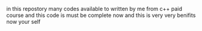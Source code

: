 in this repostory many codes available to written by me from c++ paid course and this code is must be complete now and this is very very benifits now your self
